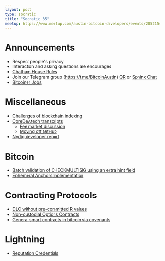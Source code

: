 ```yaml
---
layout: post
type: socratic
title: "Socratic 35"
meetup: https://www.meetup.com/austin-bitcoin-developers/events/285215416/
---
```


# Announcements

- Respect people's privacy
- Interaction and asking questions are encouraged
- [Chatham House Rules](https://www.chathamhouse.org/about-us/chatham-house-rule)
- Join our Telegram group (https://t.me/BitcoinAustin) [QR](../assets/imgs/telegram-group.svg) or [Sphinx Chat](https://tribes.sphinx.chat/t/austintaexasbitcoiners)
- [Bitcoiner Jobs](https://bitcoinerjobs.co/)



# Miscellaneous

- [Challenges of blockchain indexing](https://blog.lopp.net/the-challenges-of-block-chain-indexing/)
- [CoreDev.tech transcripts](https://bitcoinops.org/en/newsletters/2022/10/26/)
  - [Fee market discussion](https://diyhpl.us/wiki/transcripts/bitcoin-core-dev-tech/2022-10-11-fee-market/)
  - [Moving off GitHub](https://diyhpl.us/wiki/transcripts/bitcoin-core-dev-tech/2022-10-11-github/)
- [Nydig developer report](https://assets-global.website-files.com/614e11536f66309636c98688/63208342664438223226c3de_NYDIG%20-%20Developers%20of%20Bitcoin%202022.pdf)


# Bitcoin

- [Batch validation of CHECKMULTISIG using an extra hint field](https://lists.linuxfoundation.org/pipermail/bitcoin-dev/2022-October/021048.html)
- [Ephemeral Anchors](https://lists.linuxfoundation.org/pipermail/bitcoin-dev/2022-October/021036.html)[Implementation](https://bitcoinops.org/en/newsletters/2022/12/07/#ephemeral-anchors-implementation)


# Contracting Protocols

- [DLC without pre-committed R values](https://mailmanlists.org/pipermail/dlc-dev/2022-November/000167.html)
- [Non-custodial Options Contracts](https://blockstream.com/assets/downloads/pdf/options-whitepaper.pdf)
- [General smart contracts in bitcoin via covenants](https://merkle.fun/)


# Lightning

- [Reputation Credentials](https://bitcoinops.org/en/newsletters/2022/11/30/#reputation-credentials-proposal-to-mitigate-ln-jamming-attacks)